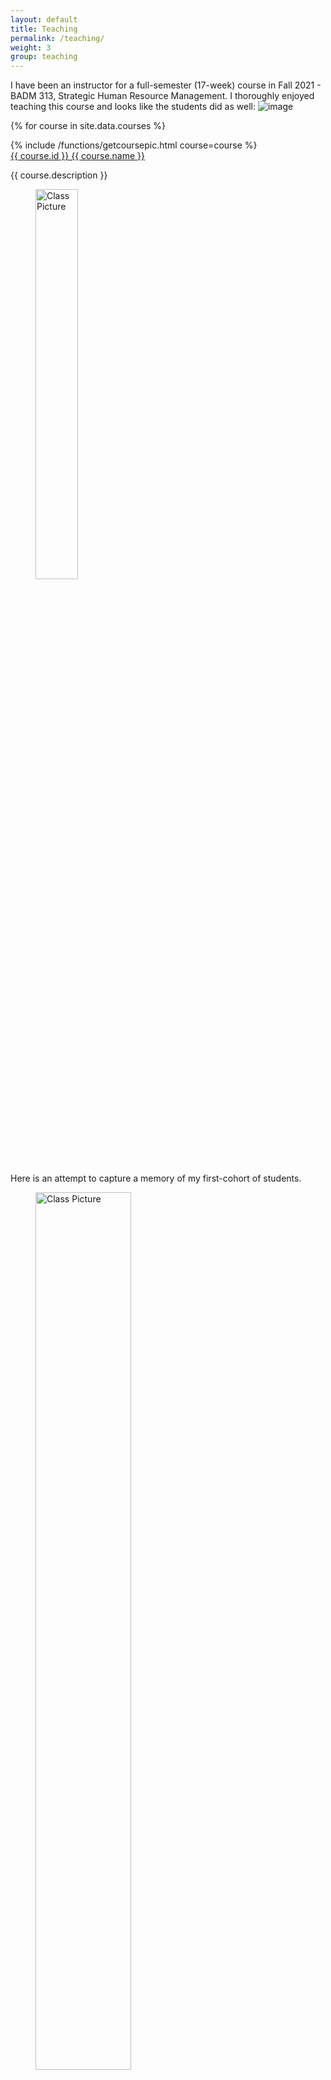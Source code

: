 ```yaml
---
layout: default
title: Teaching
permalink: /teaching/
weight: 3
group: teaching
---
```



I have been an instructor for a full-semester (17-week) course in Fall 2021 - BADM 313, Strategic Human Resource Management. I thoroughly enjoyed teaching this course and looks like the students did as well:
![image](https://github.com/deepikachhillar/deepikachhillar.github.io/assets/58666758/9f2cf8e7-0930-498d-a5a6-b11aa270d573)

{% for course in site.data.courses %}
<div class="row" name="{{ course.id }}">
  <div class="row-pic">
		{% include /functions/getcoursepic.html course=course %}
	</div>
	<div class="row-info">
    <a href="{{ course.website | default: "#" }}" target="_blank">{{ course.id }} {{ course.name }}</a>
		<p>
      {{ course.description }}
    </p>
	</div>
</div>


<figure>
	<img style="display=inline" width="40%" src="{{ "/resources/images/courses/IMG_3923.png" |  prepend: site.baseurl }}" alt="Class Picture" />
</figure>

Here is an attempt to capture a memory of my first-cohort of students.
<figure>
	<img style="display=inline" width="60%" src="{{ "/resources/images/courses/IMG_3911.png" |  prepend: site.baseurl }}" alt="Class Picture" />
</figure>

*" She did an amazing job with preparation and filled each class with perfect amount of content. I loved all the connections made to real life events from 2021 as it added immersion."\
" I enjoyed this instructor a great deal, she was awesome and always offered great instruction and feedback."\
" Deepika was very passionate about course content and seemed to have extensive knowledge on the topics. This made asking questions comfortable and always warranted an elaborate response."*\
And yet the best one was... *" She really cares."*.

I have also been a **Teaching Assistant** for the following courses: 
* *Leading and Managing Purpose-Driven Organizations* for Prof. Willie Ocasio in Spring 2021
             
* *Leadership and Teams* for Prof. Matthew Kraatz in Fall 2020
{% endfor %}
